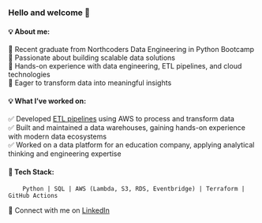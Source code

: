 ### Hello and welcome 👋

#### 💡 About me:
🔹 Recent graduate from Northcoders Data Engineering in Python Bootcamp <br />
🔹 Passionate about building scalable data solutions <br />
🔹 Hands-on experience with data engineering, ETL pipelines, and cloud technologies <br />
🔹 Eager to transform data into meaningful insights <br />

#### 💡 What I’ve worked on:
✅ Developed [ETL pipelines](https://github.com/nicolas-tolksdorf/tote-bag-data-transformation) using AWS to process and transform data <br />
✅ Built and maintained a data warehouses, gaining hands-on experience with modern data ecosystems <br />
✅ Worked on a data platform for an education company, applying analytical thinking and engineering expertise <br />

#### 📂 Tech Stack:
```
    Python | SQL | AWS (Lambda, S3, RDS, Eventbridge) | Terraform | GitHub Actions
```

🔗 Connect with me on [LinkedIn](https://www.linkedin.com/in/nicolas-tolksdorf)

<!--
**nicolas-tolksdorf/nicolas-tolksdorf** is a ✨ _special_ ✨ repository because its `README.md` (this file) appears on your GitHub profile.

Here are some ideas to get you started:

- 🔭 I’m currently working on ...
- 🌱 I’m currently learning ...
- 👯 I’m looking to collaborate on ...
- 🤔 I’m looking for help with ...
- 💬 Ask me about ...
- 📫 How to reach me: ...
- 😄 Pronouns: ...
- ⚡ Fun fact: ...
-->
